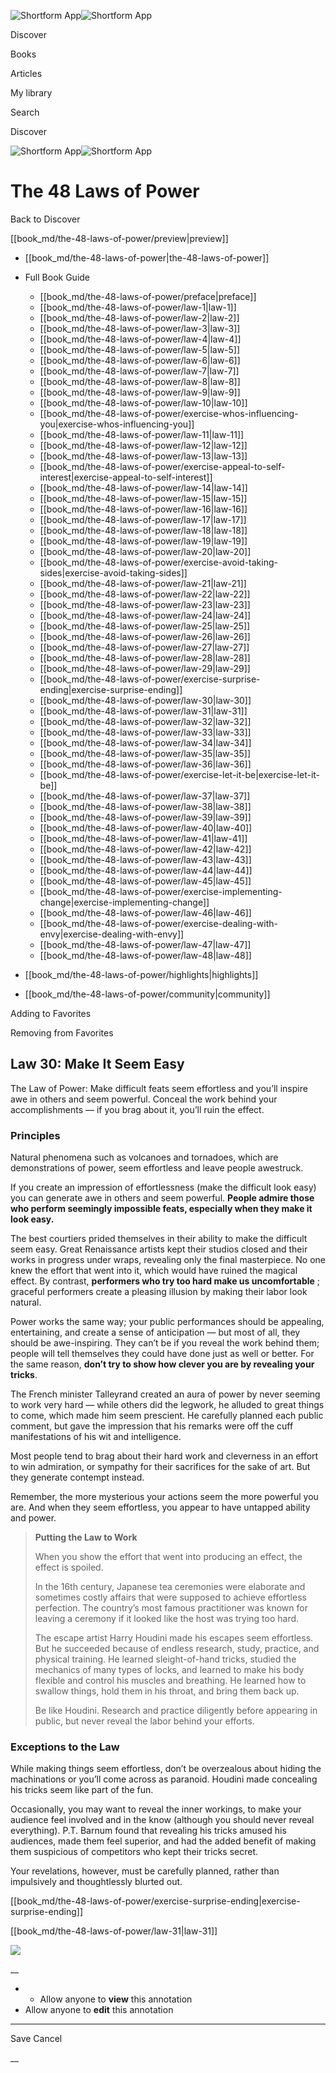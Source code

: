 ![Shortform App](/img/logo.36a2399e.svg)![Shortform App](/img/logo-dark.70c1b072.svg)

Discover

Books

Articles

My library

Search

Discover

![Shortform App](/img/logo.36a2399e.svg)![Shortform App](/img/logo-dark.70c1b072.svg)

# The 48 Laws of Power

Back to Discover

[[book_md/the-48-laws-of-power/preview|preview]]

  * [[book_md/the-48-laws-of-power|the-48-laws-of-power]]
  * Full Book Guide

    * [[book_md/the-48-laws-of-power/preface|preface]]
    * [[book_md/the-48-laws-of-power/law-1|law-1]]
    * [[book_md/the-48-laws-of-power/law-2|law-2]]
    * [[book_md/the-48-laws-of-power/law-3|law-3]]
    * [[book_md/the-48-laws-of-power/law-4|law-4]]
    * [[book_md/the-48-laws-of-power/law-5|law-5]]
    * [[book_md/the-48-laws-of-power/law-6|law-6]]
    * [[book_md/the-48-laws-of-power/law-7|law-7]]
    * [[book_md/the-48-laws-of-power/law-8|law-8]]
    * [[book_md/the-48-laws-of-power/law-9|law-9]]
    * [[book_md/the-48-laws-of-power/law-10|law-10]]
    * [[book_md/the-48-laws-of-power/exercise-whos-influencing-you|exercise-whos-influencing-you]]
    * [[book_md/the-48-laws-of-power/law-11|law-11]]
    * [[book_md/the-48-laws-of-power/law-12|law-12]]
    * [[book_md/the-48-laws-of-power/law-13|law-13]]
    * [[book_md/the-48-laws-of-power/exercise-appeal-to-self-interest|exercise-appeal-to-self-interest]]
    * [[book_md/the-48-laws-of-power/law-14|law-14]]
    * [[book_md/the-48-laws-of-power/law-15|law-15]]
    * [[book_md/the-48-laws-of-power/law-16|law-16]]
    * [[book_md/the-48-laws-of-power/law-17|law-17]]
    * [[book_md/the-48-laws-of-power/law-18|law-18]]
    * [[book_md/the-48-laws-of-power/law-19|law-19]]
    * [[book_md/the-48-laws-of-power/law-20|law-20]]
    * [[book_md/the-48-laws-of-power/exercise-avoid-taking-sides|exercise-avoid-taking-sides]]
    * [[book_md/the-48-laws-of-power/law-21|law-21]]
    * [[book_md/the-48-laws-of-power/law-22|law-22]]
    * [[book_md/the-48-laws-of-power/law-23|law-23]]
    * [[book_md/the-48-laws-of-power/law-24|law-24]]
    * [[book_md/the-48-laws-of-power/law-25|law-25]]
    * [[book_md/the-48-laws-of-power/law-26|law-26]]
    * [[book_md/the-48-laws-of-power/law-27|law-27]]
    * [[book_md/the-48-laws-of-power/law-28|law-28]]
    * [[book_md/the-48-laws-of-power/law-29|law-29]]
    * [[book_md/the-48-laws-of-power/exercise-surprise-ending|exercise-surprise-ending]]
    * [[book_md/the-48-laws-of-power/law-30|law-30]]
    * [[book_md/the-48-laws-of-power/law-31|law-31]]
    * [[book_md/the-48-laws-of-power/law-32|law-32]]
    * [[book_md/the-48-laws-of-power/law-33|law-33]]
    * [[book_md/the-48-laws-of-power/law-34|law-34]]
    * [[book_md/the-48-laws-of-power/law-35|law-35]]
    * [[book_md/the-48-laws-of-power/law-36|law-36]]
    * [[book_md/the-48-laws-of-power/exercise-let-it-be|exercise-let-it-be]]
    * [[book_md/the-48-laws-of-power/law-37|law-37]]
    * [[book_md/the-48-laws-of-power/law-38|law-38]]
    * [[book_md/the-48-laws-of-power/law-39|law-39]]
    * [[book_md/the-48-laws-of-power/law-40|law-40]]
    * [[book_md/the-48-laws-of-power/law-41|law-41]]
    * [[book_md/the-48-laws-of-power/law-42|law-42]]
    * [[book_md/the-48-laws-of-power/law-43|law-43]]
    * [[book_md/the-48-laws-of-power/law-44|law-44]]
    * [[book_md/the-48-laws-of-power/law-45|law-45]]
    * [[book_md/the-48-laws-of-power/exercise-implementing-change|exercise-implementing-change]]
    * [[book_md/the-48-laws-of-power/law-46|law-46]]
    * [[book_md/the-48-laws-of-power/exercise-dealing-with-envy|exercise-dealing-with-envy]]
    * [[book_md/the-48-laws-of-power/law-47|law-47]]
    * [[book_md/the-48-laws-of-power/law-48|law-48]]
  * [[book_md/the-48-laws-of-power/highlights|highlights]]
  * [[book_md/the-48-laws-of-power/community|community]]



Adding to Favorites 

Removing from Favorites 

## Law 30: Make It Seem Easy

The Law of Power: Make difficult feats seem effortless and you’ll inspire awe in others and seem powerful. Conceal the work behind your accomplishments — if you brag about it, you’ll ruin the effect.

### Principles

Natural phenomena such as volcanoes and tornadoes, which are demonstrations of power, seem effortless and leave people awestruck.

If you create an impression of effortlessness (make the difficult look easy) you can generate awe in others and seem powerful. **People admire those who perform seemingly impossible feats, especially when they make it look easy.**

The best courtiers prided themselves in their ability to make the difficult seem easy. Great Renaissance artists kept their studios closed and their works in progress under wraps, revealing only the final masterpiece. No one knew the effort that went into it, which would have ruined the magical effect. By contrast, **performers who try too hard make us uncomfortable** ; graceful performers create a pleasing illusion by making their labor look natural.

Power works the same way; your public performances should be appealing, entertaining, and create a sense of anticipation — but most of all, they should be awe-inspiring. They can’t be if you reveal the work behind them; people will tell themselves they could have done just as well or better. For the same reason, **don’t try to show how clever you are by revealing your tricks**.

The French minister Talleyrand created an aura of power by never seeming to work very hard — while others did the legwork, he alluded to great things to come, which made him seem prescient. He carefully planned each public comment, but gave the impression that his remarks were off the cuff manifestations of his wit and intelligence.

Most people tend to brag about their hard work and cleverness in an effort to win admiration, or sympathy for their sacrifices for the sake of art. But they generate contempt instead.

Remember, the more mysterious your actions seem the more powerful you are. And when they seem effortless, you appear to have untapped ability and power.

> **Putting the Law to Work**
> 
> When you show the effort that went into producing an effect, the effect is spoiled.
> 
> In the 16th century, Japanese tea ceremonies were elaborate and sometimes costly affairs that were supposed to achieve effortless perfection. The country’s most famous practitioner was known for leaving a ceremony if it looked like the host was trying too hard.
> 
> The escape artist Harry Houdini made his escapes seem effortless. But he succeeded because of endless research, study, practice, and physical training. He learned sleight-of-hand tricks, studied the mechanics of many types of locks, and learned to make his body flexible and control his muscles and breathing. He learned how to swallow things, hold them in his throat, and bring them back up.
> 
> Be like Houdini. Research and practice diligently before appearing in public, but never reveal the labor behind your efforts.

### Exceptions to the Law

While making things seem effortless, don’t be overzealous about hiding the machinations or you’ll come across as paranoid. Houdini made concealing his tricks seem like part of the fun.

Occasionally, you may want to reveal the inner workings, to make your audience feel involved and in the know (although you should never reveal everything). P.T. Barnum found that revealing his tricks amused his audiences, made them feel superior, and had the added benefit of making them suspicious of competitors who kept their tricks secret.

Your revelations, however, must be carefully planned, rather than impulsively and thoughtlessly blurted out.

[[book_md/the-48-laws-of-power/exercise-surprise-ending|exercise-surprise-ending]]

[[book_md/the-48-laws-of-power/law-31|law-31]]

![](https://bat.bing.com/action/0?ti=56018282&Ver=2&mid=041002e0-45c5-4d17-b201-caae5bc67b24&sid=1711133063fa11eebdec89a8b8ae3bbc&vid=171147a063fa11eea7440fcfeb230d96&vids=0&msclkid=N&pi=0&lg=en-US&sw=800&sh=600&sc=24&nwd=1&tl=Shortform%20%7C%20Book&p=https%3A%2F%2Fwww.shortform.com%2Fapp%2Fbook%2Fthe-48-laws-of-power%2Flaw-30&r=&lt=353&evt=pageLoad&sv=1&rn=332173)

__

  *   * Allow anyone to **view** this annotation
  * Allow anyone to **edit** this annotation



* * *

Save Cancel

__



